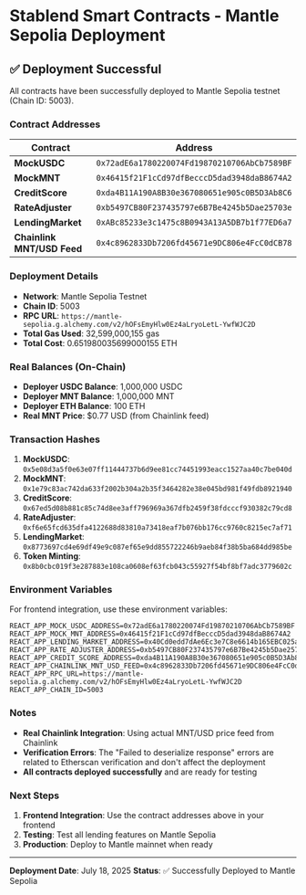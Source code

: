 # Stablend Smart Contracts - Mantle Sepolia Deployment

## ✅ Deployment Successful

All contracts have been successfully deployed to Mantle Sepolia testnet (Chain ID: 5003).

### Contract Addresses

| Contract | Address |
|----------|---------|
| **MockUSDC** | `0x72adE6a1780220074Fd19870210706AbCb7589BF` |
| **MockMNT** | `0x46415f21F1cCd97dfBecccD5dad3948daB8674A2` |
| **CreditScore** | `0xda4B11A190A8B30e367080651e905c0B5D3Ab8C6` |
| **RateAdjuster** | `0xb5497CB80F237435797e6B7Be4245b5Dae25703e` |
| **LendingMarket** | `0xABc85233e3c1475c8B0943A13A5DB7b1f77ED6a7` |
| **Chainlink MNT/USD Feed** | `0x4c8962833Db7206fd45671e9DC806e4FcC0dCB78` |

### Deployment Details

- **Network**: Mantle Sepolia Testnet
- **Chain ID**: 5003
- **RPC URL**: `https://mantle-sepolia.g.alchemy.com/v2/hOFsEmyHlw0Ez4aLryoLetL-YwfWJC2D`
- **Total Gas Used**: 32,599,000,155 gas
- **Total Cost**: 0.651980035699000155 ETH

### Real Balances (On-Chain)

- **Deployer USDC Balance**: 1,000,000 USDC
- **Deployer MNT Balance**: 1,000,000 MNT
- **Deployer ETH Balance**: 100 ETH
- **Real MNT Price**: $0.77 USD (from Chainlink feed)

### Transaction Hashes

1. **MockUSDC**: `0x5e08d3a5f0e63e07ff11444737b6d9ee81cc74451993eacc1527aa40c7be040d`
2. **MockMNT**: `0x1e79c83ac742da633f2002b304a2b35f3464282e38e045bd981f49fdb8921940`
3. **CreditScore**: `0x67ed5d08b881c85c74d8ee3aff796969a367dfb2459f38fdcccf930382c79cd8`
4. **RateAdjuster**: `0xf6e65fcd635dfa4122688d83810a73418eaf7b076bb176cc9760c8215ec7af71`
5. **LendingMarket**: `0x8773697cd4e69df49e9c087ef65e9dd855722246b9aeb84f38b5ba684dd985be`
6. **Token Minting**: `0x8b0cbc019f3e287883e108ca0608ef63fcb043c55927f54bf8bf7adc3779602c`

### Environment Variables

For frontend integration, use these environment variables:

```env
REACT_APP_MOCK_USDC_ADDRESS=0x72adE6a1780220074Fd19870210706AbCb7589BF
REACT_APP_MOCK_MNT_ADDRESS=0x46415f21F1cCd97dfBecccD5dad3948daB8674A2
REACT_APP_LENDING_MARKET_ADDRESS=0x40Cd0edd7dAe6Ec3e7C8e6614b165EBC025aF443
REACT_APP_RATE_ADJUSTER_ADDRESS=0xb5497CB80F237435797e6B7Be4245b5Dae25703e
REACT_APP_CREDIT_SCORE_ADDRESS=0xda4B11A190A8B30e367080651e905c0B5D3Ab8C6
REACT_APP_CHAINLINK_MNT_USD_FEED=0x4c8962833Db7206fd45671e9DC806e4FcC0dCB78
REACT_APP_RPC_URL=https://mantle-sepolia.g.alchemy.com/v2/hOFsEmyHlw0Ez4aLryoLetL-YwfWJC2D
REACT_APP_CHAIN_ID=5003
```

### Notes

- **Real Chainlink Integration**: Using actual MNT/USD price feed from Chainlink
- **Verification Errors**: The "Failed to deserialize response" errors are related to Etherscan verification and don't affect the deployment
- **All contracts deployed successfully** and are ready for testing

### Next Steps

1. **Frontend Integration**: Use the contract addresses above in your frontend
2. **Testing**: Test all lending features on Mantle Sepolia
3. **Production**: Deploy to Mantle mainnet when ready

---

**Deployment Date**: July 18, 2025
**Status**: ✅ Successfully Deployed to Mantle Sepolia 